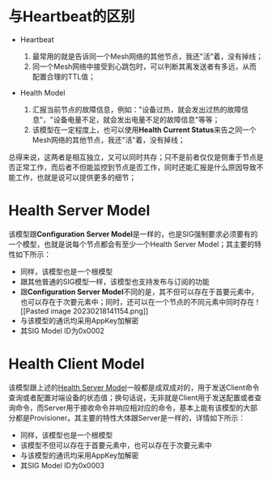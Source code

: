 # 与Heartbeat的区别
-   Heartbeat
    1.  最常用的就是告诉同一个Mesh网络的其他节点，我还"活"着，没有掉线；
    2.  同一个Mesh网络中接受到心跳包时，可以判断其离发送者有多远，从而配置合理的TTL值；

-   Health Model    
    1.  汇报当前节点的故障信息，例如："设备过热，就会发出过热的故障信息"，"设备电量不足，就会发出电量不足的故障信息"等等；
    2.  该模型在一定程度上，也可以使用**Health Current Status**来告之同一个Mesh网络的其他节点，我还"活"着，没有掉线；

总得来说，这两者是相互独立，又可以同时共存；只不是前者仅仅是侧重于节点是否正常工作，而后者不但能监控到节点是否工作，同时还能汇报是什么原因导致不能工作，也就是说可以提供更多的细节；

# Health Server Model
该模型跟**Configuration Server Model**是一样的，也是SIG强制要求必须要有的一个模型，也就是说每个节点都会有至少一个Health Server Model；其主要的特性如下所示：

-   同样，该模型也是一个根模型
-   跟其他普通的SIG模型一样，该模型也支持发布与订阅的功能
-   跟**Configuration Server Model**不同的是，其不但可以存在于首要元素中，也可以存在于次要元素中；同时，还可以在一个节点的不同元素中同时存在
![[Pasted image 20230218141154.png]]
-   与该模型的通讯均采用AppKey加解密
-   其SIG Model ID为0x0002


# Health Client Model

该模型跟上述的[Health Server Model](#Health-Server-Model)一般都是成双成对的，用于发送Client命令查询或者配置对端设备的状态值；换句话说，无非就是Client用于发送配置或者查询命令，而Server用于接收命令并响应相对应的命令，基本上能有该模型的大部分都是Provisioner。其主要的特性大体跟Server是一样的，详情如下所示：

-   同样，该模型也是一个根模型
-   该模型不但可以存在于首要元素中，也可以存在于次要元素中
-   与该模型的通讯均采用AppKey加解密
-   其SIG Model ID为0x0003

